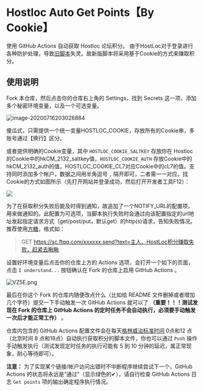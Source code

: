 # Hostloc Auto Get Points【By Cookie】
使用 GitHub Actions 自动获取 Hostloc 论坛积分。
由于HostLoc对于登录进行各种防护处理，导致[旧脚本](https://github.com/Arronlong/py_scripts/blob/master/scripts/hostloc/README-old.md)失灵。故新版脚本将采用基于Cookie的方式来赚取积分。

## 使用说明
Fork 本仓库，然后点击你的仓库右上角的 Settings，找到 Secrets 这一项，添加多个秘密环境变量，以及一个可选变量。

![image-20200716203026884](https://cdn.jsdelivr.net/gh/Arronlong/cdn/blogImg/20200716203026.png)

傻瓜式，只需提供一个统一变量HOSTLOC_COOKIE，存放所有的Cookie串，多账号通过【换行】区分。

或者提供明确的Cookie变量，其中 `HOSTLOC_COOKIE_SALTKEY` 存放你在 Hostloc 的Cookie中的hkCM_2132_saltkey值，`HOSTLOC_COOKIE_AUTH` 存放Cookie中的hkCM_2132_auth的值，HOSTLOC_COOKIE_CL7对应Cookie中的cL7的值。支持同时添加多个帐户，数据之间用半角逗号 `,` 隔开即可，二者需一一对应。找Cookie的方式如图所示（先打开网站并登录成功，然后打开开发者工具F12）：

![](https://cdn.jsdelivr.net/gh/Arronlong/cdn/blogImg/20200716202544.png)

为了在获取积分失败后能及时得到通知，故追加了一个NOTIFY_URL的配置项，用来做通知的。此配置为可选项，当脚本执行失败时会通过向该配置指定的url地址发起指定请求方式（get/post/put，默认get）的http(s)请求，告知失败情况。推荐使用[方糖](http://sc.ftqq.com/3.version)，格式如：

> GET  https://sc.ftqq.com/xxxxxx.send?text=主人，HostLoc积分赚取失败，赶紧去瞅瞅

设置好环境变量后点击你的仓库上方的 Actions 选项，会打开一个如下的页面，点击 `I understand...` 按钮确认在 Fork 的仓库上启用 GitHub Actions 。

![VZ5E.png](https://img.xirikm.net/images/VZ5E.png)

最后在你这个 Fork 的仓库内随便改点什么（比如给 README 文件删掉或者增加几个字符）提交一下手动触发一次 GitHub Actions 就可以了 **（重要！！！测试发现在 Fork 的仓库上 GitHub Actions 的定时任务不会自动执行，必须要手动触发一次后才能正常工作）** 。

仓库内包含的 GitHub Actions 配置文件会在每天[格林威治标准时间](http://www.timebie.com/cn/greenwichmeanbeijing.php) 0点和12 点（北京时间 8 点和18点）自动执行获取积分的脚本文件，你也可以通过 `Push` 操作手动触发执行（测试发现定时任务的执行可能有 5 到 10 分钟的延迟，属正常现象，耐心等待即可）。

**注意：** 为了实现某个链接/帐户访问出错时不中断程序继续尝试下一个，GitHub Actions 的状态将永远是“通过”（显示绿色的✔），请自行检查 GitHub Actions 日志 `Get points` 项的输出确定程序执行情况。
